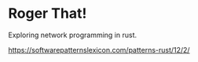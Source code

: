 # Roger That!

Exploring network programming in rust.

https://softwarepatternslexicon.com/patterns-rust/12/2/
